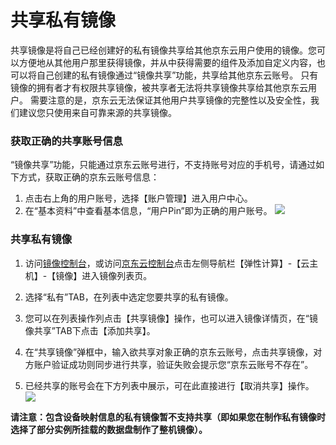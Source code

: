# 共享私有镜像
共享镜像是将自己已经创建好的私有镜像共享给其他京东云用户使用的镜像。您可以方便地从其他用户那里获得镜像，并从中获得需要的组件及添加自定义内容，也可以将自己创建的私有镜像通过“镜像共享”功能，共享给其他京东云账号。
只有镜像的拥有者才有权限共享镜像，被共享者无法将共享镜像共享给其他京东云用户。
需要注意的是，京东云无法保证其他用户共享镜像的完整性以及安全性，我们建议您只使用来自可靠来源的共享镜像。
### 获取正确的共享账号信息
“镜像共享”功能，只能通过京东云账号进行，不支持账号对应的手机号，请通过如下方式，获取正确的京东云账号信息：
1. 点击右上角的用户账号，选择【账户管理】进入用户中心。
2. 在“基本资料”中查看基本信息，“用户Pin”即为正确的用户账号。
![](../../../../image/vm/Operation-Guide-Image-share1.png)

### 共享私有镜像

1. 访问[镜像控制台][2]，或访问[京东云控制台][3]点击左侧导航栏【弹性计算】-【云主机】-【镜像】进入镜像列表页。

2. 选择“私有”TAB，在列表中选定您要共享的私有镜像。

3. 您可以在列表操作列点击【共享镜像】操作，也可以进入镜像详情页，在“镜像共享”TAB下点击【添加共享】。

4. 在“共享镜像”弹框中，输入欲共享对象正确的京东云账号，点击共享镜像，对方账户验证成功则同步进行共享，验证失败会提示您“京东云账号不存在”。

5. 已经共享的账号会在下方列表中展示，可在此直接进行【取消共享】操作。
![](../../../../image/vm/Operation-Guide-Image-share2.png)

**请注意：包含设备映射信息的私有镜像暂不支持共享（即如果您在制作私有镜像时选择了部分实例所挂载的数据盘制作了整机镜像）。**




  [1]: ./images/Operation-Guide-Image-share1.png "Operation-Guide-Image-share1.png"
  [2]: https://cns-console.jdcloud.com/host/image/list
  [3]: ./images/Operation-Guide-Image-share2.png "Operation-Guide-Image-share2.png"
  [4]: ./images/Operation-Guide-Image-share2.png "Operation-Guide-Image-share2.png"